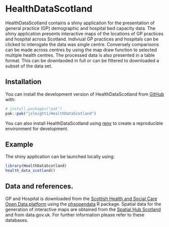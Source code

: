 
<!-- README.md is generated from README.Rmd. Please edit that file -->

# HealthDataScotland

HealthDataScotland contains a shiny application for the presentation of
general practice (GP) demographic and hospital bed capacity data. The
shiny application presents interactive maps of the locations of GP
practices and hospital across Scotland. Indiviual GP practices and
hospitals can be clicked to interogate the data was single centre.
Conversely comparisons can be made across centres by using the map draw
function to selected multiple health centres. The processed data is also
presented in a table format. This can be downlaoded in full or can be
filtered to downloaded a subset of the data set.

## Installation

You can install the development version of HealthDataScotland from
[GitHub](https://github.com/) with:

``` r
# install.packages("pak")
pak::pak("jsleight1/HealthDataScotland")
```

You can also install HealthDataScotland using
[renv](https://rstudio.github.io/renv/articles/renv.html) to create a
reproducible environment for development.

## Example

The shiny application can be launched locally using:

``` r
library(HealthDataScotland)
health_data_scotland()
```

## Data and references.

GP and Hospital is downloaded from the [Scottish Health and Social Care
Open Data platform](https://www.opendata.nhs.scot/) using the
[phsopendata](https://github.com/Public-Health-Scotland/phsopendata/) R
package. Spatial data for the generation of interactive maps are
obtained from the [Spatial Hub Scotland](https://data.spatialhub.scot/)
and from data.gov.uk. For further information please refer to these
databases.
